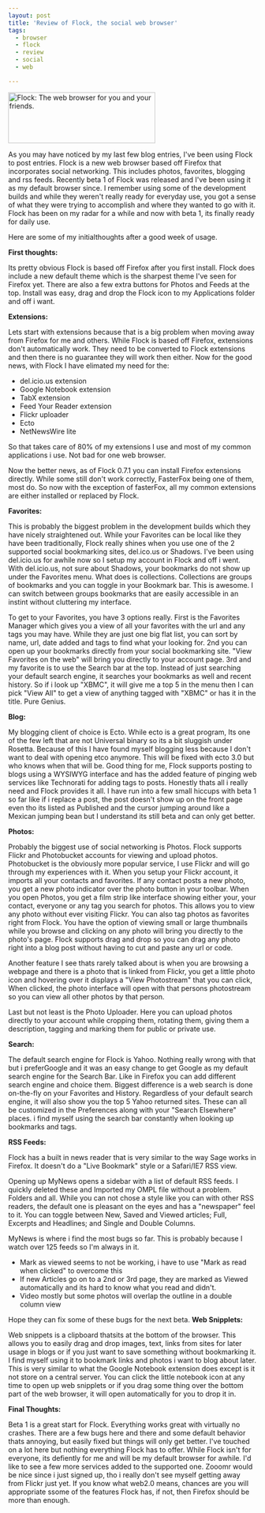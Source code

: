 ```yaml
---
layout: post
title: 'Review of Flock, the social web browser'
tags:
  - browser
  - flock
  - review
  - social
  - web

---
```


<img src="http://flock.com/themes/flock/images/logo.jpg" alt="Flock: The web browser for you and your friends." height="103" width="298" />

As you may have noticed by my last few blog entries, I've been using Flock to post entries. Flock is a new web browser based off Firefox that incorporates social networking. This includes photos, favorites, blogging and rss feeds. Recently beta 1 of Flock was released and I've been using it as my default browser since. I remember using some of the development builds and while they weren't really ready for everyday use, you got a sense of what they were trying to accomplish and where they wanted to go with it. Flock has been on my radar for a while and now with beta 1, its finally ready for daily use.

Here are some of my initialthoughts after a good week of usage.

<strong>First thoughts:</strong>

Its pretty obvious Flock is based off Firefox after you first install. Flock does include a new default theme which is the sharpest theme I've seen for Firefox yet. There are also a few extra buttons for Photos and Feeds at the top. Install was easy, drag and drop the Flock icon to my Applications folder and off i want.

<strong>Extensions:</strong>

Lets start with extensions because that is a big problem when moving away from Firefox for me and others. While Flock is based off Firefox, extensions don't automatically work. They need to be converted to Flock extensions and then there is no guarantee they will work then either. Now for the good news, with Flock I have elimated my need for the:
<ul>
	<li> del.icio.us extension</li>
	<li>Google Notebook extension</li>
	<li>TabX extension</li>
	<li>Feed Your Reader extension</li>
	<li>Flickr uploader</li>
	<li>Ecto</li>
	<li>NetNewsWire lite</li>
</ul>
So that takes care of 80% of my extensions I use and most of my common applications i use. Not bad for one web browser.

Now the better news, as of Flock 0.7.1 you can install Firefox extensions directly. While some still don't work correctly, FasterFox being one of them, most do. So now with the exception of fasterFox, all my common extensions are either installed or replaced by Flock.

<strong>Favorites:</strong>

This is probably the biggest problem in the development builds which they have nicely straightened out. While your Favorites can be local like they have been traditionally, Flock really shines when you use one of the 2 supported social bookmarking sites, del.ico.us or Shadows. I've been using del.icio.us for awhile now so I setup my account in Flock and off i went. With del.icio.us, not sure about Shadows, your bookmarks do not show up under the Favorites menu. What does is collections. Collections are groups of bookmarks and you can toggle in your Bookmark bar. This is awesome. I can switch between groups bookmarks that are easily accessible in an instint without cluttering my interface.

To get to your Favorites, you have 3 options really. First is the Favorites Manager which gives you a view of all your favorites with the url and any tags you may have. While they are just one big flat list, you can sort by name, url, date added and tags to find what your looking for. 2nd you can open up your bookmarks directly from your social bookmarking site. "View Favorites on the web" will bring you directly to your account page. 3rd and my favorite is to use the Search bar at the top. Instead of just searching your default search engine, it searches your bookmarks as well and recent history. So if i look up "XBMC", it will give me a top 5 in the menu then I can pick "View All" to get a view of anything tagged with "XBMC" or has it in the title. Pure Genius.
<strong>
</strong>

<strong>Blog:</strong>

My blogging client of choice is Ecto. While ecto is a great program, Its one of the few left that are not Universal binary so its a bit sluggish under Rosetta. Because of this I have found myself blogging less because I don't want to deal with opening etco anymore. This will be fixed with ecto 3.0 but who knows when that will be. Good thing for me, Flock supports posting to blogs using a WYSIWYG interface and has the added feature of pinging web services like Technorati for  adding tags to posts. Honestly thats all i really need and Flock provides it all. I have run into a few small hiccups with beta 1 so far like if i replace a post, the post doesn't show up on the front page even tho its listed as Published and the cursor jumping around like a Mexican jumping bean but I understand its still beta and can only get better.

<strong>Photos:</strong>

Probably the biggest use of social networking is Photos. Flock supports Flickr and Photobucket accounts for viewing and upload photos. Photobucket is the obviously more popular service, I use Flickr and will go through my experiences with it. When you setup your Flickr account, it imports all your contacts and favorites. If any contact posts a new photo, you get a new photo indicator over the photo button in your toolbar. When you open Photos, you get a film strip like interface showing either your, your contact, everyone or any tag you search for photos. This allows you to view any photo without ever visiting Flickr. You can also tag photos as favorites right from Flock. You have the option of viewing small or large thumbnails while you browse and clicking on any photo will bring you directly to the photo's page. Flock supports drag and drop so you can drag any photo right into a blog post without having to cut and paste any url or code.

Another feature I see thats rarely talked about is when you are browsing a webpage and there is a photo that is linked from Flickr, you get a little photo icon and hovering over it displays a "View Photostream" that you can click, When clicked, the photo interface will open with that persons photostream so you can view all other photos by that person.

Last but not least is the Photo Uploader. Here you can upload photos directly to your account while cropping them, rotating them, giving them a description, tagging and marking them for public or private use.

<strong>Search:</strong>

The default search engine for Flock is Yahoo. Nothing really wrong with that but i preferGoogle and it was an easy change to get Google as my default search engine for the Search Bar. Like in Firefox you can add different search engine and choice them. Biggest difference is a web search is done on-the-fly on your Favorites and History. Regardless of your default search engine, it will also show you the top 5 Yahoo returned sites. These can all be customized in the Preferences along with your "Search Elsewhere" places. i find myself using the search bar constantly when looking up bookmarks and tags.

<strong>
RSS Feeds:</strong>

Flock has a built in news reader that is very similar to the way Sage works in Firefox. It doesn't do a "Live Bookmark" style or a Safari/IE7 RSS view.

Opening up MyNews opens a sidebar with a list of default RSS feeds. I quickly deleted these and Imported my OMPL file without a problem. Folders and all. While you can not chose a style like you can with other RSS readers, the default one is pleasant on the eyes and has a "newspaper" feel to it. You can toggle between New, Saved and Viewed articles; Full, Excerpts and Headlines; and Single and Double Columns.

MyNews is where i find the most bugs so far. This is probably because I watch over 125 feeds so I'm always in it.
<ul>
	<li>Mark as viewed seems to not be working, i have to use "Mark as read when clicked" to overcome this</li>
	<li>If new Articles go on to a 2nd or 3rd page, they are marked as Viewed automatically and its hard to know what you read and didn't.</li>
	<li>Video mostly but some photos will overlap the outline in a double column view</li>
</ul>
Hope they can fix some of these bugs for the next beta.
<strong>
</strong>
<strong>Web Snipplets:</strong>

Web snippets is a clipboard thatsits at the bottom of the browser. This allows you to easily drag and drop images, text, links from sites for later usage in blogs or if you just want to save something without bookmarking it. I find myself using it to bookmark links and photos i want to blog about later. This is very similar to what the Google Notebook extension does except is it not  store on a central server. You can click the little notebook icon at any time to open up web snipplets or if you drag some thing over the bottom part of the web browser, it will open automatically for you to drop it in.

<strong>
</strong>
<strong>Final Thoughts:</strong>

Beta 1 is a great start for Flock. Everything works great with virtually no crashes. There are a few bugs here and there and some default behavior thats annoying, but easily fixed but things will only get better. I've touched on a lot here but nothing everything Flock has to offer. While Flock isn't for everyone, its defiently for me and will be my default browser for awhile. I'd like to see a few more services added to the supported one. Zooomr would be nice since i just signed up, tho i really don't see myself getting away from Flickr just yet. If you know what web2.0 means, chances are you will appropriate ssome of the features Flock has, if not, then Firefox should be more than enough.

<!-- technorati tags start -->
<!-- technorati tags end -->

